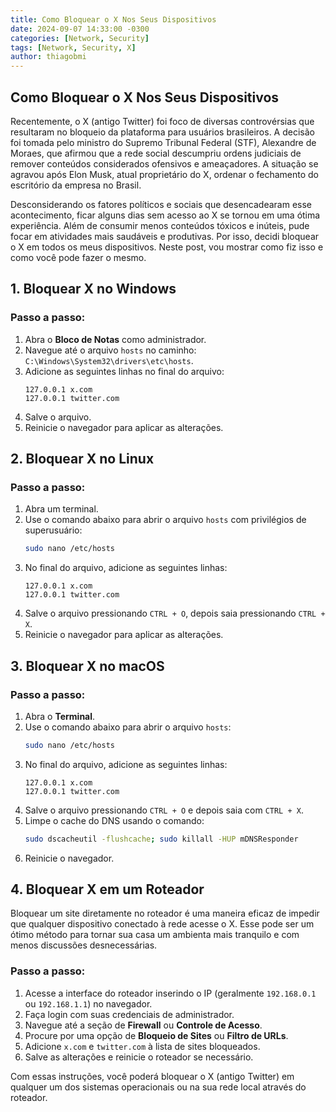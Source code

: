 ```yaml
---
title: Como Bloquear o X Nos Seus Dispositivos
date: 2024-09-07 14:33:00 -0300
categories: [Network, Security]
tags: [Network, Security, X]
author: thiagobmi
---
```


## Como Bloquear o X Nos Seus Dispositivos

Recentemente, o X (antigo Twitter) foi foco de diversas controvérsias que resultaram no bloqueio da plataforma para usuários brasileiros. A decisão foi tomada pelo ministro do Supremo Tribunal Federal (STF), Alexandre de Moraes, que afirmou que a rede social descumpriu ordens judiciais de remover conteúdos considerados ofensivos e ameaçadores. A situação se agravou após Elon Musk, atual proprietário do X, ordenar o fechamento do escritório da empresa no Brasil.

Desconsiderando os fatores políticos e sociais que desencadearam esse acontecimento, ficar alguns dias sem acesso ao X se tornou em uma ótima experiência. Além de consumir menos conteúdos tóxicos e inúteis, pude focar em atividades mais saudáveis e produtivas. Por isso, decidi bloquear o X em todos os meus dispositivos. Neste post, vou mostrar como fiz isso e como você pode fazer o mesmo.


## 1. Bloquear X no Windows
### Passo a passo:
1. Abra o **Bloco de Notas** como administrador.
2. Navegue até o arquivo `hosts` no caminho: `C:\Windows\System32\drivers\etc\hosts`.
3. Adicione as seguintes linhas no final do arquivo:
   ```
   127.0.0.1 x.com
   127.0.0.1 twitter.com
   ```
4. Salve o arquivo.
5. Reinicie o navegador para aplicar as alterações.

## 2. Bloquear X no Linux
### Passo a passo:
1. Abra um terminal.
2. Use o comando abaixo para abrir o arquivo `hosts` com privilégios de superusuário:
   ```bash
   sudo nano /etc/hosts
   ```
3. No final do arquivo, adicione as seguintes linhas:
   ```
   127.0.0.1 x.com
   127.0.0.1 twitter.com
   ```
4. Salve o arquivo pressionando `CTRL + O`, depois saia pressionando `CTRL + X`.
5. Reinicie o navegador para aplicar as alterações.

## 3. Bloquear X no macOS
### Passo a passo:
1. Abra o **Terminal**.
2. Use o comando abaixo para abrir o arquivo `hosts`:
   ```bash
   sudo nano /etc/hosts
   ```
3. No final do arquivo, adicione as seguintes linhas:
   ```
   127.0.0.1 x.com
   127.0.0.1 twitter.com
   ```
4. Salve o arquivo pressionando `CTRL + O` e depois saia com `CTRL + X`.
5. Limpe o cache do DNS usando o comando:
   ```bash
   sudo dscacheutil -flushcache; sudo killall -HUP mDNSResponder
   ```
6. Reinicie o navegador.

## 4. Bloquear X em um Roteador
Bloquear um site diretamente no roteador é uma maneira eficaz de impedir que qualquer dispositivo conectado à rede acesse o X. Esse pode ser um ótimo método para tornar sua casa um ambienta mais tranquilo e com menos discussões desnecessárias.

### Passo a passo:
1. Acesse a interface do roteador inserindo o IP (geralmente `192.168.0.1` ou `192.168.1.1`) no navegador.
2. Faça login com suas credenciais de administrador.
3. Navegue até a seção de **Firewall** ou **Controle de Acesso**.
4. Procure por uma opção de **Bloqueio de Sites** ou **Filtro de URLs**.
5. Adicione `x.com` e `twitter.com` à lista de sites bloqueados.
6. Salve as alterações e reinicie o roteador se necessário.

Com essas instruções, você poderá bloquear o X (antigo Twitter) em qualquer um dos sistemas operacionais ou na sua rede local através do roteador.
